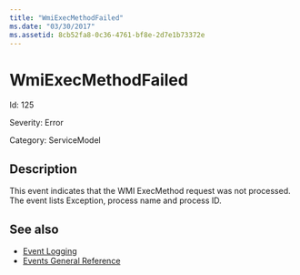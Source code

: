 ```yaml
---
title: "WmiExecMethodFailed"
ms.date: "03/30/2017"
ms.assetid: 8cb52fa8-0c36-4761-bf8e-2d7e1b73372e
---
```

# WmiExecMethodFailed
Id: 125  
  
 Severity: Error  
  
 Category: ServiceModel  
  
## Description  
 This event indicates that the WMI ExecMethod request was not processed. The event lists Exception, process name and process ID.  
  
## See also

- [Event Logging](../../../../../docs/framework/wcf/diagnostics/event-logging/index.md)
- [Events General Reference](../../../../../docs/framework/wcf/diagnostics/event-logging/events-general-reference.md)
